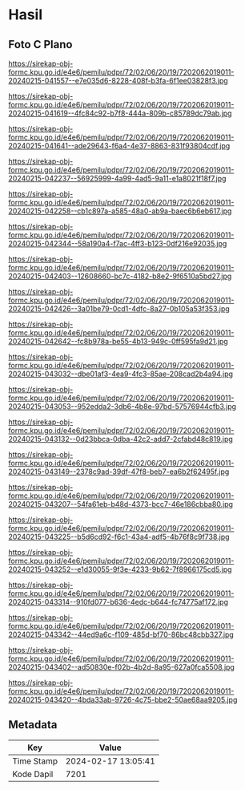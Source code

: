 # Hasil

## Foto C Plano

https://sirekap-obj-formc.kpu.go.id/e4e6/pemilu/pdpr/72/02/06/20/19/7202062019011-20240215-041557--e7e035d6-8228-408f-b3fa-6f1ee03828f3.jpg

https://sirekap-obj-formc.kpu.go.id/e4e6/pemilu/pdpr/72/02/06/20/19/7202062019011-20240215-041619--4fc84c92-b7f8-444a-809b-c85789dc79ab.jpg

https://sirekap-obj-formc.kpu.go.id/e4e6/pemilu/pdpr/72/02/06/20/19/7202062019011-20240215-041641--ade29643-f6a4-4e37-8863-831f93804cdf.jpg

https://sirekap-obj-formc.kpu.go.id/e4e6/pemilu/pdpr/72/02/06/20/19/7202062019011-20240215-042237--56925999-4a99-4ad5-9a11-e1a8021f18f7.jpg

https://sirekap-obj-formc.kpu.go.id/e4e6/pemilu/pdpr/72/02/06/20/19/7202062019011-20240215-042258--cb1c897a-a585-48a0-ab9a-baec6b6eb617.jpg

https://sirekap-obj-formc.kpu.go.id/e4e6/pemilu/pdpr/72/02/06/20/19/7202062019011-20240215-042344--58a190a4-f7ac-4ff3-b123-0df216e92035.jpg

https://sirekap-obj-formc.kpu.go.id/e4e6/pemilu/pdpr/72/02/06/20/19/7202062019011-20240215-042403--12608660-bc7c-4182-b8e2-9f6510a5bd27.jpg

https://sirekap-obj-formc.kpu.go.id/e4e6/pemilu/pdpr/72/02/06/20/19/7202062019011-20240215-042426--3a01be79-0cd1-4dfc-8a27-0b105a53f353.jpg

https://sirekap-obj-formc.kpu.go.id/e4e6/pemilu/pdpr/72/02/06/20/19/7202062019011-20240215-042642--fc8b978a-be55-4b13-949c-0ff595fa9d21.jpg

https://sirekap-obj-formc.kpu.go.id/e4e6/pemilu/pdpr/72/02/06/20/19/7202062019011-20240215-043032--dbe01af3-4ea9-4fc3-85ae-208cad2b4a94.jpg

https://sirekap-obj-formc.kpu.go.id/e4e6/pemilu/pdpr/72/02/06/20/19/7202062019011-20240215-043053--952edda2-3db6-4b8e-97bd-57576944cfb3.jpg

https://sirekap-obj-formc.kpu.go.id/e4e6/pemilu/pdpr/72/02/06/20/19/7202062019011-20240215-043132--0d23bbca-0dba-42c2-add7-2cfabd48c819.jpg

https://sirekap-obj-formc.kpu.go.id/e4e6/pemilu/pdpr/72/02/06/20/19/7202062019011-20240215-043149--2378c9ad-39df-47f8-beb7-ea6b2f62495f.jpg

https://sirekap-obj-formc.kpu.go.id/e4e6/pemilu/pdpr/72/02/06/20/19/7202062019011-20240215-043207--54fa61eb-b48d-4373-bcc7-46e186cbba80.jpg

https://sirekap-obj-formc.kpu.go.id/e4e6/pemilu/pdpr/72/02/06/20/19/7202062019011-20240215-043225--b5d6cd92-f6c1-43a4-adf5-4b76f8c9f738.jpg

https://sirekap-obj-formc.kpu.go.id/e4e6/pemilu/pdpr/72/02/06/20/19/7202062019011-20240215-043252--e1d30055-9f3e-4233-9b62-7f8966175cd5.jpg

https://sirekap-obj-formc.kpu.go.id/e4e6/pemilu/pdpr/72/02/06/20/19/7202062019011-20240215-043314--910fd077-b636-4edc-b644-fc74775af172.jpg

https://sirekap-obj-formc.kpu.go.id/e4e6/pemilu/pdpr/72/02/06/20/19/7202062019011-20240215-043342--44ed9a6c-f109-485d-bf70-86bc48cbb327.jpg

https://sirekap-obj-formc.kpu.go.id/e4e6/pemilu/pdpr/72/02/06/20/19/7202062019011-20240215-043402--ad50830e-f02b-4b2d-8a95-627a0fca5508.jpg

https://sirekap-obj-formc.kpu.go.id/e4e6/pemilu/pdpr/72/02/06/20/19/7202062019011-20240215-043420--4bda33ab-9726-4c75-bbe2-50ae68aa9205.jpg


## Metadata

| Key        | Value               |
| ---------- | ------------------- |
| Time Stamp | 2024-02-17 13:05:41 |
| Kode Dapil | 7201                |



